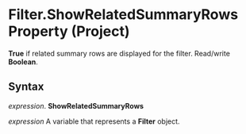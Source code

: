 
# Filter.ShowRelatedSummaryRows Property (Project)

 **True** if related summary rows are displayed for the filter. Read/write **Boolean**.


## Syntax

 _expression_. **ShowRelatedSummaryRows**

 _expression_ A variable that represents a **Filter** object.

